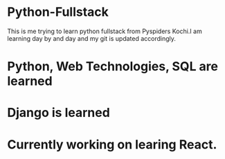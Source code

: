 # Python-Fullstack
This is me trying to learn python fullstack from Pyspiders Kochi.I am learning day by and day and my git is updated accordingly.

# Python, Web Technologies, SQL are learned 
# Django is learned
# Currently working on learing React.

